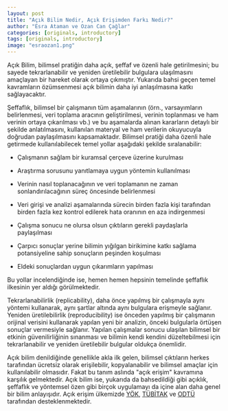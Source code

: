 ```yaml
---
layout: post
title: "Açık Bilim Nedir, Açık Erişimden Farkı Nedir?"
author: "Esra Ataman ve Ozan Can Çağlar"
categories: [originals, introductory]
tags: [originals, introductory]
image: "esraozan1.png"
---
```


Açık Bilim, bilimsel pratiğin daha açık, şeffaf ve özenli hale
getirilmesini; bu sayede tekrarlanabilir ve yeniden üretilebilir
bulgulara ulaşılmasını amaçlayan bir hareket olarak ortaya çıkmıştır.
Yukarıda bahsi geçen temel kavramların özümsenmesi açık bilimin daha iyi
anlaşılmasına katkı sağlayacaktır.

Şeffaflık, bilimsel bir çalışmanın tüm aşamalarının (örn., varsayımların
belirlenmesi, veri toplama aracının geliştirilmesi, verinin toplanması
ve ham verinin ortaya çıkarılması vb.) ve bu aşamalarda alınan
kararların detaylı bir şekilde anlatılmasını, kullanılan materyal ve ham
verilerin okuyucuyla doğrudan paylaşılmasını kapsamaktadır. Bilimsel
pratiği daha özenli hale getirmede kullanılabilecek temel yollar
aşağıdaki şekilde sıralanabilir:

-   Çalışmanın sağlam bir kuramsal çerçeve üzerine kurulması

-   Araştırma sorusunu yanıtlamaya uygun yöntemin kullanılması

-   Verinin nasıl toplanacağının ve veri toplamanın ne zaman sonlandırılacağının süreç öncesinde belirlenmesi

-   Veri girişi ve analizi aşamalarında sürecin birden fazla kişi tarafından birden fazla kez kontrol edilerek hata oranının en aza indirgenmesi

-   Çalışma sonucu ne olursa olsun çıktıların gerekli paydaşlarla paylaşılması

-   Çarpıcı sonuçlar yerine bilimin yığılgan birikimine katkı sağlama potansiyeline sahip sonuçların peşinden koşulması

-   Eldeki sonuçlardan uygun çıkarımların yapılması

Bu yollar incelendiğinde ise, hemen hemen hepsinin temelinde şeffaflık
ilkesinin yer aldığı görülmektedir.

Tekrarlanabilirlik (replicability), daha önce yapılmış bir çalışmayla
aynı yöntemi kullanarak, aynı şartlar altında aynı bulgulara erişmeyle
sağlanır. Yeniden üretilebilirlik (reproducibility) ise önceden yapılmış
bir çalışmanın orijinal verisini kullanarak yapılan yeni bir analizin,
önceki bulgularla örtüşen sonuçlar vermesiyle sağlanır. Yapılan
çalışmalar sonucu ulaşılan bilimsel bir etkinin güvenilirliğinin
sınanması ve bilimin kendi kendini düzeltebilmesi için tekrarlanabilir
ve yeniden üretilebilir bulgular oldukça önemlidir.

Açık bilim denildiğinde genellikle akla ilk gelen, bilimsel çıktıların
herkes tarafından ücretsiz olarak erişilebilir, kopyalanabilir ve
bilimsel amaçlar için kullanılabilir olmasıdır. Fakat bu tanım aslında
"açık erişim" kavramına karşılık gelmektedir. Açık bilim ise, yukarıda
da bahsedildiği gibi açıklık, şeffaflık ve yöntemsel özen gibi birçok
uygulamayı da içine alan daha genel bir bilim anlayışıdır. Açık erişim
ülkemizde
[YÖK](https://acikerisim.yok.gov.tr/acik-erisim),
[TÜBİTAK](https://cabim.ulakbim.gov.tr/ulakbim-acik-erisim-faaliyetleri/)
ve
[ODTÜ](https://lib.metu.edu.tr/tr/acik-erisim-ve-kurumsal-arsiv-birimi-0)
tarafından desteklenmektedir.
